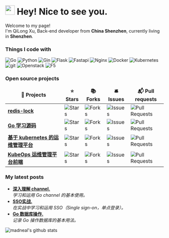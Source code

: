 <h1><img src="https://emojis.slackmojis.com/emojis/images/1531849430/4246/blob-sunglasses.gif?1531849430" width="30"/> Hey! Nice to see you.</h1>


<p>Welcome to my page! </br> I'm QiLong Xu, Back-end developer from <b>China Shenzhen</b>, currently living in <b>Shenzhen</b>. </p>
<h3>Things I code with</h3>
<p>
  <img alt="Go" src="https://img.shields.io/badge/-Go-00ADD8?style=flat-square&logo=go&logoColor=white" />
  <img alt="Python" src="https://img.shields.io/badge/-Python-3776AB?style=flat-square&logo=python&logoColor=white" />
  <img alt="Gin" src="https://img.shields.io/badge/-Gin-45b8d8?style=flat-square&logo=go&logoColor=white" />
  <img alt="Flask" src="https://img.shields.io/badge/-Flask-000000?style=flat-square&logo=Flask&logoColor=white" />
  <img alt="Fastapi" src="https://img.shields.io/badge/-Fastapi-430098?style=flat-square&logo=Fastapi&logoColor=white" />
  <img alt="Nginx" src="https://img.shields.io/badge/-Nginx-009639?style=flat-square&logo=Nginx&logoColor=white" />
  <img alt="Docker" src="https://img.shields.io/badge/-Docker-46a2f1?`style=flat-square&logo=docker&logoColor=white" />
  <img alt="Kubernetes" src="https://img.shields.io/badge/-Kubernetes-326CE5?`style=flat-square&logo=Kubernetes&logoColor=white" />
  <img alt="git" src="https://img.shields.io/badge/-Git-F05032?style=flat-square&logo=git&logoColor=white" />
  <img alt="Openstack" src="https://img.shields.io/badge/-Openstack-ED1944?style=flat-square&logo=Openstack&logoColor=white" />
  <img alt="F5" src="https://img.shields.io/badge/-F5-E4002B?style=flat-square&logo=F5&logoColor=white" />
  
</p>
<h3>Open source projects</h3>
<table>
  <thead align="center">
    <tr border: none;>
      <td><b>🎁 Projects</b></td>
      <td><b>⭐ Stars</b></td>
      <td><b>📚 Forks</b></td>
      <td><b>🛎 Issues</b></td>
      <td><b>📬 Pull requests</b></td>
    </tr>
  </thead>
  <tbody>
    <tr>
      <td><a href="https://github.com/xuqil/redis-lock"><b>redis-lock</b></a></td>
      <td><img alt="Stars" src="https://img.shields.io/github/stars/xuqil/redis-lock?style=flat-square&labelColor=343b41"/></td>
      <td><img alt="Forks" src="https://img.shields.io/github/forks/xuqil/redis-lock?style=flat-square&labelColor=343b41"/></td>
      <td><img alt="Issues" src="https://img.shields.io/github/issues/xuqil/redis-lock?style=flat-square&labelColor=343b41"/></td>
      <td><img alt="Pull Requests" src="https://img.shields.io/github/issues-pr/xuqil/redis-lock?style=flat-square&labelColor=343b41"/></td>
    </tr>
    <tr>
      <td><a href="https://github.com/xuqil/learning-go"><b>Go 学习源码</b></a></td>
      <td><img alt="Stars" src="https://img.shields.io/github/stars/xuqil/learning-go?style=flat-square&labelColor=343b41"/></td>
      <td><img alt="Forks" src="https://img.shields.io/github/forks/xuqil/learning-go?style=flat-square&labelColor=343b41"/></td>
      <td><img alt="Issues" src="https://img.shields.io/github/issues/xuqil/learning-go?style=flat-square&labelColor=343b41"/></td>
      <td><img alt="Pull Requests" src="https://img.shields.io/github/issues-pr/xuqil/learning-go?style=flat-square&labelColor=343b41"/></td>
    </tr>
	  <tr>
      <td><a href="https://github.com/xuqil/KubeOps"><b>基于 kubernetes 的运维管理平台</b></a></td>
      <td><img alt="Stars" src="https://img.shields.io/github/stars/xuqil/KubeOps?style=flat-square&labelColor=343b41"/></td>
      <td><img alt="Forks" src="https://img.shields.io/github/forks/xuqil/KubeOps?style=flat-square&labelColor=343b41"/></td>
      <td><img alt="Issues" src="https://img.shields.io/github/issues/xuqil/KubeOps?style=flat-square&labelColor=343b41"/></td>
      <td><img alt="Pull Requests" src="https://img.shields.io/github/issues-pr/xuqil/KubeOps?style=flat-square&labelColor=343b41"/></td>
    </tr>
    <tr>
      <td><a href="https://github.com/xuqil/KubeOps-Vue"><b>KubeOps 运维管理平台前端</b></a></td>
      <td><img alt="Stars" src="https://img.shields.io/github/stars/xuqil/KubeOps-Vue?style=flat-square&labelColor=343b41"/></td>
      <td><img alt="Forks" src="https://img.shields.io/github/forks/xuqil/KubeOps-Vue?style=flat-square&labelColor=343b41"/></td>
      <td><img alt="Issues" src="https://img.shields.io/github/issues/xuqil/KubeOps-Vue?style=flat-square&labelColor=343b41"/></td>
      <td><img alt="Pull Requests" src="https://img.shields.io/github/issues-pr/xuqil/KubeOps-Vue?style=flat-square&labelColor=343b41"/></td>
    </tr>
  </tbody>
</table>
<h3>My latest posts</h3>
<ul>
  <li><a href="https://xuqilong.top/pages/d4f1fc/"><b> 深入理解 channel.</b></a><br/><i>学习和运用 
  Go channel 的基本使用。</i></li>
  <li><a href="https://xuqilong.top/pages/134263/#%E4%BB%80%E4%B9%88%E6%98%AF-sso"><b> SSO实战.</b></a><br/><i>在实战中学习和运用 SSO（Single sign-on，单点登录）。</i></li>
  <li><a href="https://xuqilong.top/pages/134263/#%E4%BB%80%E4%B9%88%E6%98%AF-sso"><b> Go 数据库操作.</b></a><br/><i>记录 Go 操作数据库的基本用法。</i></li>
</ul>

![madneal's github stats](https://github-readme-stats.vercel.app/api?username=xuqil&show_icons=true&theme=radical)